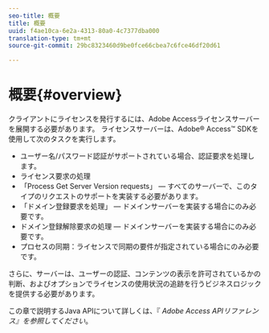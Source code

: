 ```yaml
---
seo-title: 概要
title: 概要
uuid: f4ae10ca-6e2a-4313-80a0-4c7377dba000
translation-type: tm+mt
source-git-commit: 29bc8323460d9be0fce66cbea7c6fce46df20d61

---
```



# 概要{#overview}

クライアントにライセンスを発行するには、Adobe Accessライセンスサーバーを展開する必要があります。 ライセンスサーバーは、Adobe® Access™ SDKを使用して次のタスクを実行します。

* ユーザー名/パスワード認証がサポートされている場合、認証要求を処理します。
* ライセンス要求の処理
* 「Process Get Server Version requests」 — すべてのサーバーで、このタイプのリクエストのサポートを実装する必要があります。
* 「ドメイン登録要求を処理」 — ドメインサーバーを実装する場合にのみ必要です。
* ドメイン登録解除要求の処理 — ドメインサーバーを実装する場合にのみ必要です。
* プロセスの同期：ライセンスで同期の要件が指定されている場合にのみ必要です。

さらに、サーバーは、ユーザーの認証、コンテンツの表示を許可されているかの判断、およびオプションでライセンスの使用状況の追跡を行うビジネスロジックを提供する必要があります。

この章で説明するJava APIについて詳しくは、『 *Adobe Access APIリファレンス』を参照してください*。
